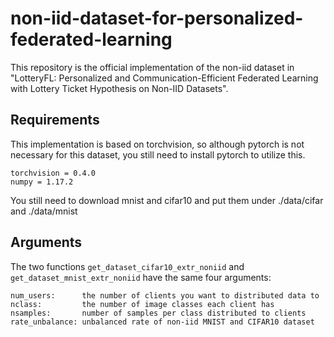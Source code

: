 # non-iid-dataset-for-personalized-federated-learning

This repository is the official implementation of the non-iid dataset in "LotteryFL: Personalized and Communication-Efficient Federated Learning with Lottery Ticket Hypothesis on Non-IID Datasets".

## Requirements
This implementation is based on torchvision, so although pytorch is not necessary for this dataset, you still need to install pytorch to utilize this.
```
torchvision = 0.4.0
numpy = 1.17.2
```

You still need to download mnist and cifar10 and put them under ./data/cifar and ./data/mnist

## Arguments
The two functions `get_dataset_cifar10_extr_noniid` and `get_dataset_mnist_extr_noniid` have the same four arguments:
```
num_users:      the number of clients you want to distributed data to
nclass:         the number of image classes each client has
nsamples:       number of samples per class distributed to clients
rate_unbalance: unbalanced rate of non-iid MNIST and CIFAR10 dataset
```

